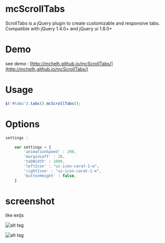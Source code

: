 mcScrollTabs
============

ScrollTabs is a jQuery plugin to create customizable and responsive tabs.
Compatible with jQuery 1.4.0+ and jQuery ui 1.8.0+



Demo
=====
see demo : [http://mchelh.github.io/mcScrollTabs/](http://mchelh.github.io/mcScrollTabs/)

Usage
=====
```javascript
$('#tabs').tabs().mcScrollTabs();
```

Options
=====
```javascript
settings :

 	var settings = {
 		'animationSpeed' : 200,
 		'marginLeft' : 20,
 		'tabWidth' : 1000,
 		'leftIcon' : "ui-icon-carat-1-w",
 		'rightIcon' : "ui-icon-carat-1-e",
 		'buttonHeight' : false,
 	}
```

screenshot
=====
like extjs

![alt tag](https://raw.github.com/mchelh/mcScrollTabs/master/0.png)

![alt tag](https://raw.github.com/mchelh/mcScrollTabs/master/1.png)
 	
 	
 	

